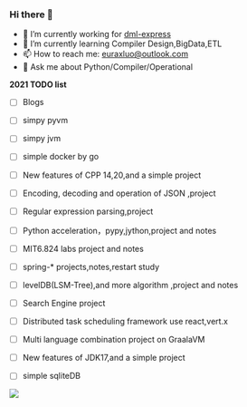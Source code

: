 ### Hi there 👋

<!--
**Euraxluo/Euraxluo** is a ✨ _special_ ✨ repository because its `README.md` (this file) appears on your GitHub profile.

Here are some ideas to get you started:

- 🔭 I’m currently working on ...
- 🌱 I’m currently learning ...
- 👯 I’m looking to collaborate on ...
- 🤔 I’m looking for help with ...
- 💬 Ask me about ...
- 📫 How to reach me: ...
- 😄 Pronouns: ...
- ⚡ Fun fact: ...
-->

- 🔭 I’m currently working for [dml-express](https://www.dml-express.com/)
- 🌱 I’m currently learning Compiler Design,BigData,ETL
- 📫 How to reach me: [euraxluo@outlook.com](euraxluo@gmail.com)
- 💬 Ask me about Python/Compiler/Operational

**2021 TODO list**
- [ ] Blogs
- [ ] simpy pyvm
- [ ] simpy jvm
- [ ] simple docker by go
- [ ] New features of CPP 14,20,and a simple project
- [ ] Encoding, decoding and operation of JSON ,project
- [ ] Regular expression parsing,project
- [ ] Python acceleration，pypy,jython,project and notes
- [ ] MIT6.824 labs project and notes
- [ ] spring-* projects,notes,restart study
- [ ] levelDB(LSM-Tree),and more algorithm ,project and notes
- [ ] Search Engine project
- [ ] Distributed task scheduling framework use react,vert.x
- [ ] Multi language combination project on GraalaVM
- [ ] New features of JDK17,and a simple project
- [ ] simple sqliteDB


[![](https://github-readme-stats.vercel.app/api?username=euraxluo&show_icons=true&title_color=fff&icon_color=79ff97&text_color=9f9f9f&bg_color=151515&include_all_commits=1)](https://github-readme-stats.vercel.app/api?username=euraxluo&show_icons=true&title_color=fff&icon_color=79ff97&text_color=9f9f9f&bg_color=151515&include_all_commits=1)
